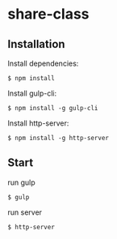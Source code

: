 # share-class

## Installation

Install dependencies:

```
$ npm install
```

Install gulp-cli:

```
$ npm install -g gulp-cli
```

Install http-server:

```
$ npm install -g http-server
```

## Start

run gulp

```
$ gulp
```

run server

```
$ http-server
```

